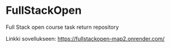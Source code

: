 # FullStackOpen
Full Stack open course task return repository

Linkki sovellukseen: https://fullstackopen-map2.onrender.com/
